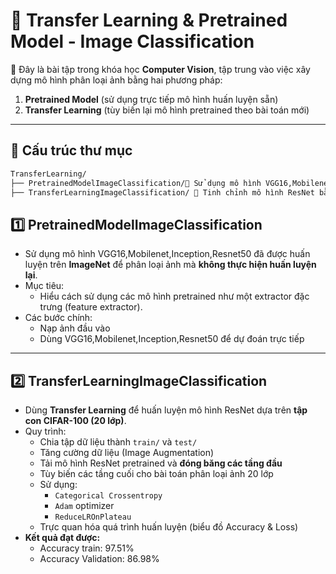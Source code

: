# 🧠 Transfer Learning & Pretrained Model - Image Classification

📁 Đây là bài tập trong khóa học **Computer Vision**, tập trung vào việc xây dựng mô hình phân loại ảnh bằng hai phương pháp:

1. **Pretrained Model** (sử dụng trực tiếp mô hình huấn luyện sẵn)
2. **Transfer Learning** (tùy biến lại mô hình pretrained theo bài toán mới)

---

## 📂 Cấu trúc thư mục
``` bash
TransferLearning/ 
├── PretrainedModelImageClassification/📘 Sử dụng mô hình VGG16,Mobilenet,Inception,Resnet50 đã huấn luyện sẵn để phân loại ảnh trực tiếp │ 
├── TransferLearningImageClassification/ 📗 Tinh chỉnh mô hình ResNet bằng dữ liệu mới (20 lớp từ CIFAR-100)
```

## 1️⃣ PretrainedModelImageClassification

- Sử dụng mô hình VGG16,Mobilenet,Inception,Resnet50 đã được huấn luyện trên **ImageNet** để phân loại ảnh mà **không thực hiện huấn luyện lại**.
- Mục tiêu:
  - Hiểu cách sử dụng các mô hình pretrained như một extractor đặc trưng (feature extractor).
- Các bước chính:
  - Nạp ảnh đầu vào
  - Dùng VGG16,Mobilenet,Inception,Resnet50 để dự đoán trực tiếp


---

## 2️⃣ TransferLearningImageClassification

- Dùng **Transfer Learning** để huấn luyện mô hình ResNet dựa trên **tập con CIFAR-100 (20 lớp)**.
- Quy trình:
  - Chia tập dữ liệu thành `train/` và `test/`
  - Tăng cường dữ liệu (Image Augmentation)
  - Tải mô hình ResNet pretrained và **đóng băng các tầng đầu**
  - Tùy biến các tầng cuối cho bài toán phân loại ảnh 20 lớp
  - Sử dụng:
    - `Categorical Crossentropy`
    - `Adam` optimizer
    - `ReduceLROnPlateau`
  - Trực quan hóa quá trình huấn luyện (biểu đồ Accuracy & Loss)
- **Kết quả đạt được:**
  - Accuracy train: 97.51%
  - Accuracy Validation: 86.98%